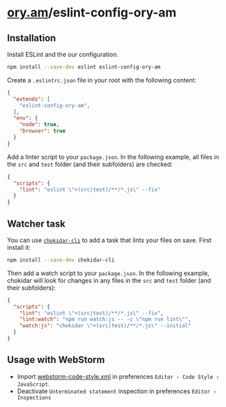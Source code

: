 # [ory.am](https://ory.am)/eslint-config-ory-am

## Installation

Install ESLint and the our configuration.
```.sh
npm install --save-dev eslint eslint-config-ory-am
```

Create a `.eslintrc.json` file in your root with the following content:
```.json
{
  "extends": [
    "eslint-config-ory-am",
  ],
  "env": {
    "node": true,
    "browser": true
  }
}
```

Add a linter script to your `package.json`. In the following example, all files in the `src` and `test` folder (and their subfolders) are checked:
```.json
{
  "scripts": {
    "lint": "eslint \"+(src|test)/**/*.js\" --fix"
  }
}
```

## Watcher task

You can use [`chokidar-cli`](https://github.com/kimmobrunfeldt/chokidar-cli) to add a task that lints your files on save. First install it:
```.sh
npm install --save-dev chokidar-cli
```

Then add a watch script to your `package.json`. In the following example, chokidar will look for changes in any files in the `src` and `test` folder (and their subfolders):
```.json
{
  "scripts": {
    "lint": "eslint \"+(src|test)/**/*.js\" --fix",
    "lint:watch": "npm run watch:js -- -c \"npm run lint\"",
    "watch:js": "chokidar \"+(src|test)/**/*.js\" --initial"
  }
}
```

## Usage with WebStorm

* Import [webstorm-code-style.xml](webstorm-code-style.xml) in preferences `Editor › Code Style › JavaScript`.
* Deactivate `Unterminated statement` inspection in preferences `Editor › Inspections`

